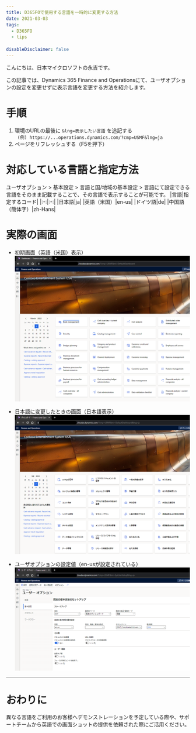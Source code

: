 ```yaml
---
title: D365FOで使用する言語を一時的に変更する方法
date: 2021-03-03
tags:
  - D365FO
  - tips

disableDisclaimer: false
---
```


こんにちは、日本マイクロソフトの永吉です。

この記事では、Dynamics 365 Finance and Operationsにて、ユーザオプションの設定を変更せずに表示言語を変更する方法を紹介します。

# 手順
1. 環境のURLの最後に `&lng=表示したい言語` を追記する<br>
` (例) https://...operations.dynamics.com/?cmp=USMF&lng=ja`
2. ページをリフレッシュする（F5を押下）

# 対応している言語と指定方法
ユーザオプション > 基本設定 > 言語と国/地域の基本設定 > 言語にて設定できる言語をそのまま記載することで、その言語で表示することが可能です。
|言語|指定するコード|
|:-:|:-:|
|日本語|ja|
|英語（米国）|en-us|
|ドイツ語|de|
|中国語（簡体字）|zh-Hans|

# 実際の画面
 - 初期画面（英語（米国）表示）
 ![en-us](./images/d365fo-en-us.png)

 - 日本語に変更したときの画面（日本語表示）
 ![ja](./images/d365fo-ja.png)

 - ユーザオプションの設定値（en-usが設定されている）
 ![User Option](./images/d365fo-user-option.png)

---
# おわりに  

異なる言語をご利用のお客様へデモンストレーションを予定している際や、サポートチームから英語での画面ショットの提供を依頼された際にご活用ください。
